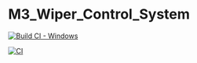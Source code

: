 # M3_Wiper_Control_System

[![Build CI - Windows](https://github.com/Hariprasath19/M3_Wiper_Control_System/actions/workflows/Build%20on%20windows.yml/badge.svg)](https://github.com/Hariprasath19/M3_Wiper_Control_System/actions/workflows/Build%20on%20windows.yml)


[![CI](https://github.com/Hariprasath19/M3_Wiper_Control_System/actions/workflows/main.yml/badge.svg)](https://github.com/Hariprasath19/M3_Wiper_Control_System/actions/workflows/main.yml)
